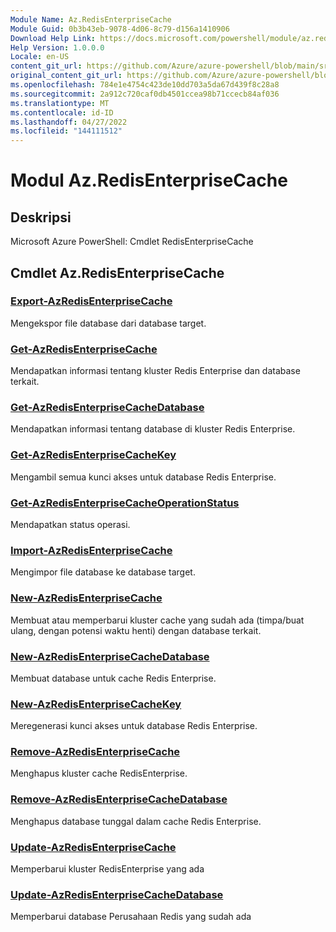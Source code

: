 ```yaml
---
Module Name: Az.RedisEnterpriseCache
Module Guid: 0b3b43eb-9078-4d06-8c79-d156a1410906
Download Help Link: https://docs.microsoft.com/powershell/module/az.redisenterprisecache
Help Version: 1.0.0.0
Locale: en-US
content_git_url: https://github.com/Azure/azure-powershell/blob/main/src/RedisEnterpriseCache/help/Az.RedisEnterpriseCache.md
original_content_git_url: https://github.com/Azure/azure-powershell/blob/main/src/RedisEnterpriseCache/help/Az.RedisEnterpriseCache.md
ms.openlocfilehash: 784e1e4754c423de10dd703a5da67d439f8c28a8
ms.sourcegitcommit: 2a912c720caf0db4501ccea98b71ccecb84af036
ms.translationtype: MT
ms.contentlocale: id-ID
ms.lasthandoff: 04/27/2022
ms.locfileid: "144111512"
---
```

# Modul Az.RedisEnterpriseCache
## Deskripsi
Microsoft Azure PowerShell: Cmdlet RedisEnterpriseCache

## Cmdlet Az.RedisEnterpriseCache
### [Export-AzRedisEnterpriseCache](Export-AzRedisEnterpriseCache.md)
Mengekspor file database dari database target.

### [Get-AzRedisEnterpriseCache](Get-AzRedisEnterpriseCache.md)
Mendapatkan informasi tentang kluster Redis Enterprise dan database terkait.

### [Get-AzRedisEnterpriseCacheDatabase](Get-AzRedisEnterpriseCacheDatabase.md)
Mendapatkan informasi tentang database di kluster Redis Enterprise.

### [Get-AzRedisEnterpriseCacheKey](Get-AzRedisEnterpriseCacheKey.md)
Mengambil semua kunci akses untuk database Redis Enterprise.

### [Get-AzRedisEnterpriseCacheOperationStatus](Get-AzRedisEnterpriseCacheOperationStatus.md)
Mendapatkan status operasi.

### [Import-AzRedisEnterpriseCache](Import-AzRedisEnterpriseCache.md)
Mengimpor file database ke database target.

### [New-AzRedisEnterpriseCache](New-AzRedisEnterpriseCache.md)
Membuat atau memperbarui kluster cache yang sudah ada (timpa/buat ulang, dengan potensi waktu henti) dengan database terkait.

### [New-AzRedisEnterpriseCacheDatabase](New-AzRedisEnterpriseCacheDatabase.md)
Membuat database untuk cache Redis Enterprise.

### [New-AzRedisEnterpriseCacheKey](New-AzRedisEnterpriseCacheKey.md)
Meregenerasi kunci akses untuk database Redis Enterprise.

### [Remove-AzRedisEnterpriseCache](Remove-AzRedisEnterpriseCache.md)
Menghapus kluster cache RedisEnterprise.

### [Remove-AzRedisEnterpriseCacheDatabase](Remove-AzRedisEnterpriseCacheDatabase.md)
Menghapus database tunggal dalam cache Redis Enterprise.

### [Update-AzRedisEnterpriseCache](Update-AzRedisEnterpriseCache.md)
Memperbarui kluster RedisEnterprise yang ada

### [Update-AzRedisEnterpriseCacheDatabase](Update-AzRedisEnterpriseCacheDatabase.md)
Memperbarui database Perusahaan Redis yang sudah ada

